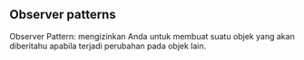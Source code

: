 ## Observer patterns

Observer Pattern: mengizinkan Anda untuk membuat suatu objek yang akan diberitahu apabila terjadi perubahan pada objek lain.
